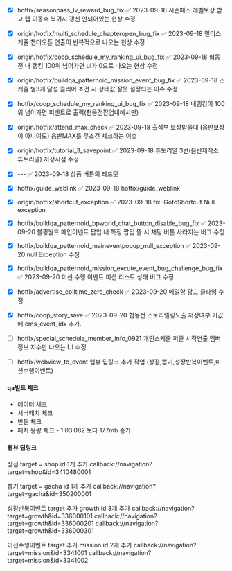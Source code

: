 


- [x] hotfix/seasonpass_lv_reward_bug_fix ✅ 2023-09-18
       시즌패스 레벨보상 받고 탭 이동후 복귀시 갱신 안되어있는 현상 수정
- [x] origin/hotfix/multi_schedule_chapteropen_bug_fix ✅ 2023-09-18
      멀티스케쥴 챕터오픈 연출이 반복적으로 나오는 현상 수정
- [x] origin/hotfix/coop_schedule_my_ranking_ui_bug_fix ✅ 2023-09-18
      협동전 내 랭킹 100위 넘어가면 ui가 0으로 나오는 현상 수정
- [x] origin/hotfix/buildqa_patternoid_mission_event_bug_fix ✅ 2023-09-18
      스케쥴 별3개 달성 클리어 조건 시 상태값 잘못 설정되는 이슈 수정
- [x] hotfix/coop_schedule_my_ranking_ui_bug_fix ✅ 2023-09-18
      내랭킹이 100위 넘어가면 퍼센트로 출력(협동전팝업내에서만)
- [x] origin/hotfix/attend_max_check ✅ 2023-09-18
      출석부 보상받을때 (음반보상이 아니여도) 음반MAX를 무조건 체크하는 이슈
- [x] origin/hotfix/tutorial_3_savepoint ✅ 2023-09-18
      튜토리얼 3번(음반제작소 튜토리얼) 저장시점 수정
- [x] --- ✅ 2023-09-18
      상품 버튼의 레드닷
- [x] hotfix/guide_weblink ✅ 2023-09-18
      hotfix/guide_weblink
- [x] origin/hotfix/shortcut_exception ✅ 2023-09-18
      fix: GotoShortcut Null exception
- [x] hotfix/buildqa_patternoid_bpworld_chat_button_disable_bug_fix ✅ 2023-09-20
      블핑월드 메인이벤트 팝업 내 특정 팝업 뜰 시 채팅 버튼 사라지는 버그 수정
- [x] hotfix/buildqa_patternoid_maineventpopup_null_exception ✅ 2023-09-20
      null Exception 수정
- [x] hotfix/buildqa_patternoid_mission_excute_event_bug_challenge_bug_fix ✅ 2023-09-20
      미션 수행 이벤트 미션 리스트 상태 버그 수정
- [x] hotfix/advertise_colltime_zero_check ✅ 2023-09-20
      메일함 광고 쿨타임 수정
- [x] hotfix/coop_story_save ✅ 2023-09-20
      협동전 스토리텔링노출 저장여부 키값에 cms_event_idx 추가.
- [ ] hotfix/special_schedule_member_info_0921
      개인스케줄 퍼즐 시작연출 멤버정보 지수만 나오는 UI 수정.
- [ ] hotfix/webview_to_event
      웹뷰 딥링크 추가 작업 (상점,뽑기,성장반복이벤트,미션수행이벤트)
      




#### qa빌드 체크

 - 데이터 체크
 - 서버패치 체크
 - 번들 체크
 - 패치 용량 체크 - 1.03.082 보다 177mb 증가


#### 웹뷰 딥링크

상점 
target = shop
id 1개 추가
callback://navigation?target=shop&id=3410480001

뽑기 
target = gacha
id 1개 추가
callback://navigation?target=gacha&id=350200001


성장반복이벤트
target 추가 growth
id 3개 추가
callback://navigation?target=growth&id=336000101
callback://navigation?target=growth&id=336000201
callback://navigation?target=growth&id=336000301

미션수행이벤트
target 추가 mission
id 2개 추가
callback://navigation?target=mission&id=3341001
callback://navigation?target=mission&id=3341002